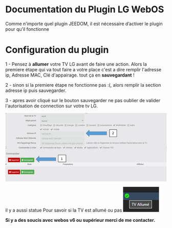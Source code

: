 # Documentation du Plugin LG WebOS

Comme n’importe quel plugin JEEDOM, il est nécessaire d’activer le plugin pour qu’il fonctionne

Configuration du plugin
===
1 - Pensez à **allumer** votre TV LG avant de faire une action.
Alors la premiere étape qui va tout faire a votre place c'est a dire remplir l'adresse ip, Adresse MAC, Clé d'appairage.
tout ça en **sauvegardant** ! 

2 - sinon si la premiere étape ne fonctionne pas :(, alors remplir la section adresse ip puis sauvegarder.

3 - apres avoir cliqué sur le bouton sauvegarder ne pas oublier de valider l'autorisation de connection sur votre tv LG.


  ![enter image description here](https://raw.githubusercontent.com/vegeta0911/WebOStvLG/refs/heads/beta/docs/images/WebOStvLG_screensqhot0.PNG)

il y a aussi statue Pour savoir si la TV est allumé ou pas  ![enter image description here](https://raw.githubusercontent.com/vegeta0911/WebOStvLG/refs/heads/beta/docs/images/state.png)

**Si y a des soucis avec webos v6 ou supérieur merci de me contacter.**
